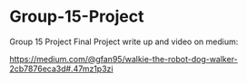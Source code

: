 # Group-15-Project
Group 15 Project
Final Project write up and video on medium:

https://medium.com/@gfan95/walkie-the-robot-dog-walker-2cb7876eca3d#.47mz1p3zi
